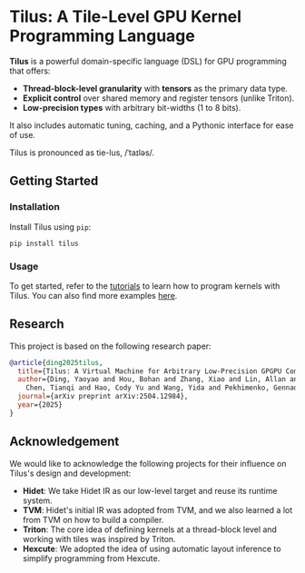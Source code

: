 # Tilus: A Tile-Level GPU Kernel Programming Language

**Tilus** is a powerful domain-specific language (DSL) for GPU programming that offers:

* **Thread-block-level granularity** with **tensors** as the primary data type.
* **Explicit control** over shared memory and register tensors (unlike Triton).
* **Low-precision types** with arbitrary bit-widths (1 to 8 bits).

It also includes automatic tuning, caching, and a Pythonic interface for ease of use.

Tilus is pronounced as tie-lus, /ˈtaɪləs/.

## Getting Started

### Installation
Install Tilus using `pip`:
```
pip install tilus
```

### Usage
To get started, refer to the [tutorials]() to learn how to program kernels with Tilus. You can also find more examples [here](https://github.com/NVIDIA/tilus/tree/main/examples).

## Research
This project is based on the following research paper:

```bibtex
@article{ding2025tilus,
  title={Tilus: A Virtual Machine for Arbitrary Low-Precision GPGPU Computation in LLM Serving},
  author={Ding, Yaoyao and Hou, Bohan and Zhang, Xiao and Lin, Allan and
    Chen, Tianqi and Hao, Cody Yu and Wang, Yida and Pekhimenko, Gennady},
  journal={arXiv preprint arXiv:2504.12984},
  year={2025}
}
```

## Acknowledgement
We would like to acknowledge the following projects for their influence on Tilus's design and development:
- **Hidet**: We take Hidet IR as our low-level target and reuse its runtime system.
- **TVM**: Hidet's initial IR was adopted from TVM, and we also learned a lot from TVM on how to build a compiler.
- **Triton**: The core idea of defining kernels at a thread-block level and working with tiles was inspired by Triton. 
- **Hexcute**: We adopted the idea of using automatic layout inference to simplify programming from Hexcute.
